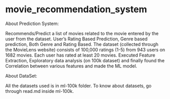 # movie_recommendation_system

About Prediction System:

Recommends/Predict a list of movies related to the movie entered by the user from the dataset. User’s Rating Based Prediction, Genre based prediction, Both Genre and Rating Based. The dataset (collected through the MovieLens website) consists of 100,000 ratings (1-5) from 943 users on 1682 movies. Each user has rated at least 20 movies.
Executed Feature Extraction, Exploratory data analysis (on 100k dataset) and finally found the Correlation between various features and made the ML model.

About DataSet:

All the datasets used is in ml-100k folder.
To know about datasets, go through read.md inside ml-100k.
